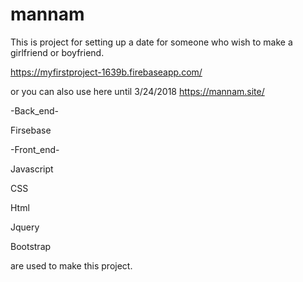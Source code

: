 # mannam
This is project for setting up a date for someone who wish to make a girlfriend or boyfriend. 

https://myfirstproject-1639b.firebaseapp.com/

or you can also use here until 3/24/2018
https://mannam.site/

-Back_end-

Firsebase


-Front_end-

Javascript

CSS

Html

Jquery

Bootstrap


are used to make this project.

